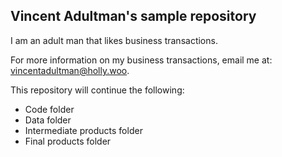 ## Vincent Adultman's sample repository
I am an adult man that likes business transactions.

For more information on my business transactions, email me at: vincentadultman@holly.woo.

This repository will continue the following: 
- Code folder
- Data folder
- Intermediate products folder
- Final products folder

